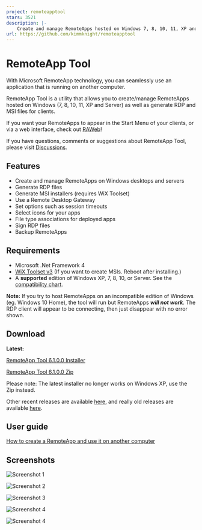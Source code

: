 ```yaml
---
project: remoteapptool
stars: 3521
description: |-
    Create and manage RemoteApps hosted on Windows 7, 8, 10, 11, XP and Server. Generate RDP and MSI files for clients.
url: https://github.com/kimmknight/remoteapptool
---
```


<meta name="google-site-verification" content="MGrMbBi28Ut57MeqKI6srDSmlrprH0lug6rwNMIi0_A" />

# RemoteApp Tool

With Microsoft RemoteApp technology, you can seamlessly use an application that is running on another computer.

RemoteApp Tool is a utility that allows you to create/manage RemoteApps hosted on Windows (7, 8, 10, 11, XP and Server) as well as generate RDP and MSI files for clients.

If you want your RemoteApps to appear in the Start Menu of your clients, or via a web interface, check out [RAWeb](https://github.com/kimmknight/raweb)!

If you have questions, comments or suggestions about RemoteApp Tool, please visit [Discussions](https://github.com/kimmknight/remoteapptool/discussions).

## Features

* Create and manage RemoteApps on Windows desktops and servers
* Generate RDP files
* Generate MSI installers (requires WiX Toolset)
* Use a Remote Desktop Gateway
* Set options such as session timeouts
* Select icons for your apps
* File type associations for deployed apps
* Sign RDP files
* Backup RemoteApps

## Requirements

* Microsoft .Net Framework 4
* [WiX Toolset v3](https://wixtoolset.org/docs/wix3/) (If you want to create MSIs. Reboot after installing.)
* A **supported** edition of Windows XP, 7, 8, 10, or Server. See the [compatibility chart](https://github.com/kimmknight/remoteapptool/wiki/Windows-Compatibility).

**Note:** If you try to host RemoteApps on an incompatible edition of Windows (eg. Windows 10 Home), the tool will run but RemoteApps ***will not work***. The RDP client will appear to be connecting, then just disappear with no error shown.

## Download

**Latest:**

[RemoteApp Tool 6.1.0.0 Installer](https://github.com/kimmknight/remoteapptool/releases/download/v6.1.0.0/RemoteApp.Tool.6100.msi)

[RemoteApp Tool 6.1.0.0 Zip](https://github.com/kimmknight/remoteapptool/releases/download/v6.1.0.0/RemoteApp.Tool.6100.zip)

Please note: The latest installer no longer works on Windows XP, use the Zip instead.

Other recent releases are available [here](https://github.com/kimmknight/remoteapptool/releases), and really old releases are available [here](https://github.com/kimmknight/remoteapptool/wiki/Version-history-(pre-GitHub)).

## User guide

[How to create a RemoteApp and use it on another computer](https://github.com/kimmknight/remoteapptool/wiki/Create-a-RemoteApp-and-use-it-on-another-computer)

## Screenshots

![Screenshot 1](https://raw.githubusercontent.com/wiki/kimmknight/remoteapptool/images/screenshots/ss1.png)


![Screenshot 2](https://raw.githubusercontent.com/wiki/kimmknight/remoteapptool/images/screenshots/ss2.png)


![Screenshot 3](https://raw.githubusercontent.com/wiki/kimmknight/remoteapptool/images/screenshots/ss3.png)


![Screenshot 4](https://raw.githubusercontent.com/wiki/kimmknight/remoteapptool/images/screenshots/ss5.png)


![Screenshot 4](https://raw.githubusercontent.com/wiki/kimmknight/remoteapptool/images/screenshots/ss4.png)

